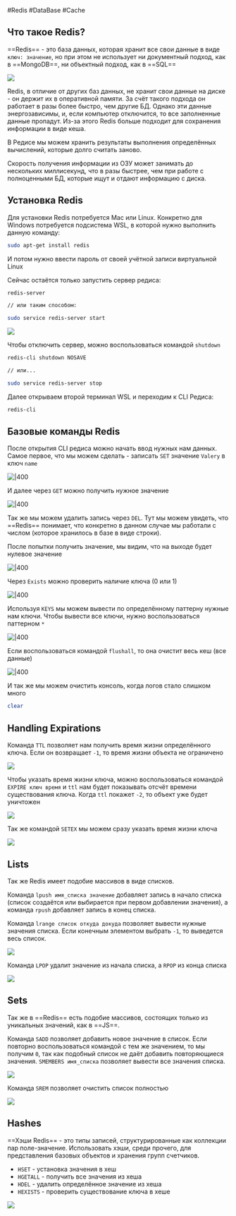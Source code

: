 #Redis #DataBase #Cache

## Что такое Redis?

==Redis== - это база данных, которая хранит все свои данные в виде `ключ: значение`, но при этом не использует ни документный подход, как в ==MongoDB==, ни объектный подход, как в ==SQL== 

![](_png/39ad45b25a8e1ce2e6f9d067259dc179.png)

Redis, в отличие от других баз данных, не хранит свои данные на диске - он держит их в оперативной памяти. За счёт такого подхода он работает в разы более быстро, чем другие БД. Однако эти данные энергозависимы, и, если компьютер отключится, то все заполненные данные пропадут. Из-за этого Redis больше подходит для сохранения информации в виде кеша.

В Редисе мы можем хранить результаты выполнения определённых вычислений, которые долго считать заново.

Скорость получения информации из ОЗУ может занимать до нескольких миллисекунд, что в разы быстрее, чем при работе с полноценными БД, которые ищут и отдают информацию с диска.

## Установка Redis

Для установки Redis потребуется Mac или Linux. Конкретно для Windows потребуется подсистема WSL, в которой нужно выполнить данную команду:

```bash
sudo apt-get install redis
```

И потом нужно ввести пароль от своей учётной записи виртуальной Linux

Сейчас остаётся только запустить сервер редиса:

```bash
redis-server

// или таким способом: 

sudo service redis-server start
```

![](_png/112082197c4d4bf78f44a7973d0bd429.png)

Чтобы отключить сервер, можно воспользоваться командой `shutdown`

```bash
redis-cli shutdown NOSAVE

// или...

sudo service redis-server stop
```

Далее открываем второй терминал WSL и переходим к CLI Редиса:

```bash
redis-cli
```

## Базовые команды Redis

После открытия CLI редиса можно начать ввод нужных нам данных. Самое первое, что мы можем сделать - записать `SET` значение `Valery` в ключ `name`

![|400](_png/ab122509163e37d7a1352e91781b148c.png)

И далее через `GET` можно получить нужное значение

![|400](_png/6669565088831c7ec93b4db1b6cc628e.png)

Так же мы можем удалить запись через `DEL`. Тут мы можем увидеть, что ==Redis== понимает, что конкретно в данном случае мы работали с числом (которое хранилось в базе в виде строки).

После попытки получить значение, мы видим, что на выходе будет нулевое значение

![|400](_png/ad8f2d84447938780f10bf2197476cd3.png)

Через `Exists` можно проверить наличие ключа (0 или 1)

![|400](_png/d894daea3cec64463edc08b70efb3ae4.png)

Используя `KEYS` мы можем вывести по определённому паттерну нужные нам ключи. Чтобы вывести все ключи, нужно воспользоваться паттерном `*`

![|400](_png/1ce22deb0bae2aab22b60f4fa1c41a0b.png)

Если воспользоваться командой `flushall`, то она очистит весь кеш (все данные)

![|400](_png/59229029f7bc027effbb408647430b2a.png)

И так же мы можем очистить консоль, когда логов стало слишком много

```bash
clear
```

## Handling Expirations

Команда `TTL` позволяет нам получить время жизни определённого ключа. Если он возвращает `-1`, то время жизни объекта не ограничено

![](_png/0c779fb195edd3e238e0af254d988fbb.png)

Чтобы указать время жизни ключа, можно воспользоваться командой `EXPIRE ключ время` и `ttl` нам будет показывать отсчёт времени существования ключа. Когда `ttl` покажет `-2`, то объект уже будет уничтожен

![](_png/bab34f8e41ae3b9cb13a84a38ee2a6c5.png)

Так же командой `SETEX` мы можем сразу указать время жизни ключа

![](_png/aaedd6b65d27f3d43dfa4c0cfdd4e808.png)

## Lists

Так же Redis имеет подобие массивов в виде списков. 

Команда `lpush имя_списка значение` добавляет запись в начало списка (список создаётся или выбирается при первом добавлении значения), а команда `rpush` добавляет запись в конец списка. 

Команда `lrange список откуда докуда` позволяет вывести нужные значения списка. Если конечным элементом выбрать `-1`, то выведется весь список.

![](_png/592288a31e12667d3bf6501881d49317.png)

Команда `LPOP` удалит значение из начала списка, а `RPOP` из конца списка

![](_png/fe3c95cc3b0f57820dce23a87ca7d5eb.png)

## Sets

Так же в ==Redis== есть подобие массивов, состоящих только из уникальных значений, как в ==JS==. 

Команда `SADD` позволяет добавить новое значение в список. Если повторно воспользоваться командой с тем же значением, то мы получим `0`, так как подобный список не даёт добавить повторяющиеся значения. `SMEMBERS имя_списка` позволяет вывести все значения списка.

![](_png/c19400c808c4045efa571ab9cb5dd236.png)

Команда `SREM` позволяет очистить список полностью 

![](_png/84521a1af51852dc91ad54d0c7c14ced.png)

## Hashes

==Хэши Redis== - это типы записей, структурированные как коллекции пар поле-значение. Использовать хэши, среди прочего, для представления базовых объектов и хранения групп счетчиков.

- `HSET` - установка значения в хеш 
- `HGETALL` - получить все значения из хеша
- `HDEL` - удалить определённое значение из хеша
- `HEXISTS` - проверить существование ключа в хеше

![](_png/0f1a2c7c29a65eda5468abeb96d25d71.png)